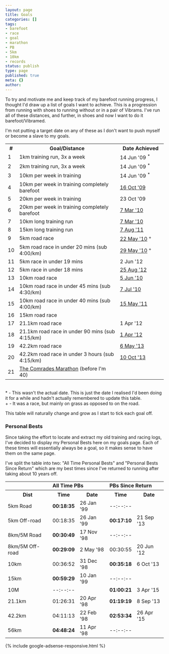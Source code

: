 ```yaml
---
layout: page
title: Goals
categories: []
tags:
- barefoot
- race
- goal
- marathon
- PB
- 5km
- 10km
- records
status: publish
type: page
published: true
meta: {}
author:
---
```

<p>To try and motivate me and keep track of my barefoot running progress, I thought I'd draw up a list of goals I want to achieve.  This is a progression from running with shoes to running without or in a pair of Vibrams.  I've run all of these distances, and further, in shoes and now I want to do it barefoot/Vibramed.</p>
<p>I'm not putting a target date on any of these as I don't want to push myself or become a slave to my goals.</p>
<table id="goals-table">
<tr class="odd">
<th width="20px">#</th>
<th width="400px">Goal/Distance</th>
<th width="160px">Date Achieved</th>
</tr>
<tr class="even">
<td class="number">1</td>
<td class="left">1km training run, 3x a week</td>
<td class="right">14 Jun '09 <sup>*</sup></td>
</tr>
<tr class="odd">
<td class="number">2</td>
<td class="left">2km training run, 3x a week</td>
<td class="right">14 Jun '09 <sup>*</sup></td>
</tr>
<tr class="even">
<td class="number">3</td>
<td class="left">10km per week in training</td>
<td class="right">14 Jun '09 <sup>*</sup></td>
</tr>
<tr class="odd">
<td class="number">4</td>
<td class="left">10km per week in training completely barefoot</td>
<td class="right"><a href="http://barefootrunner.co.uk/10km-in-a-week-barefoot-goal-ticked-off">16 Oct '09</a>  </td>
</tr>
<tr class="even">
<td class="number">5</td>
<td class="left">20km per week in training</td>
<td class="right">23 Oct '09  </td>
</tr>
<tr class="odd">
<td class="number">6</td>
<td class="left">20km per week in training completely barefoot</td>
<td class="right"><a href="http://barefootrunner.co.uk/two-more-goals-can-be-ticked-off">7 Mar '10</a>  </td>
</tr>
<tr class="even">
<td class="number">7</td>
<td class="left">10km long training run</td>
<td class="right"><a href="http://barefootrunner.co.uk/two-more-goals-can-be-ticked-off">7 Mar '10</a>  </td>
</tr>
<tr class="odd">
<td class="number">8</td>
<td class="left">15km long training run</td>
<td class="right"><a href="http://barefootrunner.co.uk/long-runs-are-back-and-theyre-good">7 Aug '11</a></td>
</tr>
<tr class="even">
<td class="number">9</td>
<td class="left">5km road race</td>
<td class="right"><a href="http://barefootrunner.co.uk/reading-parkrun-barefoot">22 May '10</a> <sup>+</sup></td>
</tr>
<tr class="odd">
<td class="number">10</td>
<td class="left">5km road race in under 20 mins (sub 4:00/km)</td>
<td class="right"><a href="http://barefootrunner.co.uk/parkrun-two-and-a-pb-too">29 May '10</a> <sup>+</sup></td>
</tr>
<tr class="even">
<td class="number">11</td>
<td class="left">5km race in under 19 mins</td>
<td class="right">2 Jun '12</td>
</tr>
<tr class="odd">
<td class="number">12</td>
<td class="left">5km race in under 18 mins</td>
<td class="right"><a href="http://barefootrunner.co.uk/back-in-sub-18min-5k-club">25 Aug '12</a></td>
</tr>
<tr class="even">
<td class="number">13</td>
<td class="left">10km road race</td>
<td class="right"><a href="http://barefootrunner.co.uk/yateley-10k-series-race-1-completed-barefoot">5 Jun '10</a> </td>
</tr>
<tr class="odd">
<td class="number">14</td>
<td class="left">10km road race in under 45 mins (sub 4:30/km)</td>
<td class="right"><a href="http://barefootrunner.co.uk/race-report-yateley-10k-series-2010-race-2">7 Jul '10</a> </td>
</tr>
<tr class="even">
<td class="number">15</td>
<td class="left">10km road race in under 40 mins (sub 4:00/km)</td>
<td class="right"><a href="http://barefootrunner.co.uk/race-report-woodley-10k-2011">15 May '11</a> </td>
</tr>
<tr class="odd">
<td class="number">16</td>
<td class="left">15km road race</td>
<td class="right"> </td>
</tr>
<tr class="even">
<td class="number">17</td>
<td class="left">21.1km road race</td>
<td class="right">1 Apr '12</td>
</tr>
<tr class="odd">
<td class="number">18</td>
<td class="left">21.1km road race in under 90 mins (sub 4:15/km)</td>
<td class="right"><a href="http://barefootrunner.co.uk/race-report-reading-half-marathon-2012">1 Apr '12</a></td>
</tr>
<tr class="even">
<td class="number">19</td>
<td class="left">42.2km road race</td>
<td><a href="http://barefootrunner.co.uk/it-wasnt-my-day-today">6 May '13</a></td>
</tr>
<tr class="odd">
<td class="number">20</td>
<td class="left">42.2km road race in under 3 hours (sub 4:15/km)</td>
<td><a href="http://barefootrunner.co.uk/race-report-abingdon-marathon-2013">10 Oct '13</a></td>
</tr>
<tr class="even">
<td class="number">21</td>
<td class="left"><a href="http://www.comrades.com/">The Comrades Marathon</a> (before I'm 40)</td>
<td> </td>
</tr>
</table>
<p><a name="oops"></a><br />
* - This wasn't the actual date.  This is just the date I realised I'd been doing it for a while and hadn't actually remembered to update this table.<br />
+ - It was a race, but mainly on grass as opposed to on the road.</p>
<p>This table will naturally change and grow as I start to tick each goal off.</p>
<h3>Personal Bests</h3>
<p>Since taking the effort to locate and extract my old training and racing logs, I've decided to display my Personal Bests here on my goals page.  Each of these times will essentially always be a goal, so it makes sense to have them on the same page.</p>
<p>I've split the table into two: "All Time Personal Bests" and "Personal Bests Since Return" which are my best times since I've returned to running after taking about 10 years off.</p>
<table id="bests-table">
<tr>
<td> </td>
<td colspan="2"><strong>All Time PBs</strong></td>
<td colspan="2"><strong>PBs Since Return</strong></td>
</tr>
<tr>
<th>Dist</th>
<th>Time</th>
<th>Date</th>
<th>Time</th>
<th>Date</th>
</tr>
<tr>
<td class="number">5km Road</td>
<td><strong>00:18:35</strong></td>
<td>26 Jan '99</td>
<td>--:--:--</td>
<td> </td>
</tr>
<tr>
<td class="number">5km Off-road</td>
<td>00:18:35</td>
<td>26 Jan '99</td>
<td><strong>00:17:10</strong></td>
<td>21 Sep '13</td>
</tr>
<tr>
<td class="number">8km/5M Road</td>
<td><strong>00:30:49</strong></td>
<td>17 Nov '98</td>
<td>--:--:--</td>
<td> </td>
</tr>
<tr>
<td class="number">8km/5M Off-road</td>
<td><strong>00:29:09</strong></td>
<td>2 May '98</td>
<td>00:30:55</td>
<td>20 Jun '12</td>
</tr>
<tr>
<td class="number">10km</td>
<td>00:36:52</td>
<td>31 Dec '98</td>
<td><strong>00:35:18</strong></td>
<td>6 Oct '13</td>
</tr>
<tr>
<td class="number">15km</td>
<td><strong>00:59:29</strong></td>
<td>10 Jan '99</td>
<td>--:--:--</td>
<td> </td>
</tr>
<tr>
<td class="number">10M</td>
<td>--:--:--</td>
<td> </td>
<td><strong>01:00:21</strong></td>
<td>3 Apr '15</td>
</tr>
<tr>
<td class="number">21.1km</td>
<td>01:26:31</td>
<td>20 Apr '98</td>
<td><strong>01:19:19</strong></td>
<td>8 Sep '13</td>
</tr>
<tr>
<td class="number">42.2km</td>
<td>04:11:13</td>
<td>22 Feb '98</td>
<td><strong>02:53:34</strong></td>
<td>26 Apr '15</td>
</tr>
<tr>
<td class="number">56km</td>
<td><strong>04:48:24</strong></td>
<td>11 Apr '98</td>
<td>--:--:--</td>
<td> </td>
</tr>
</table>

{% include google-adsense-responsive.html %}
